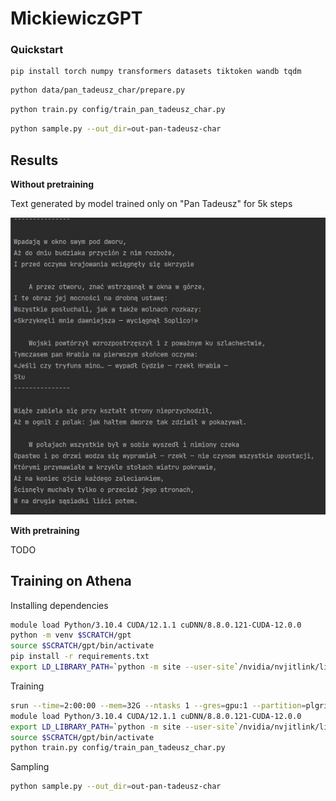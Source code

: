 
# MickiewiczGPT



### Quickstart

```
pip install torch numpy transformers datasets tiktoken wandb tqdm
```

```sh
python data/pan_tadeusz_char/prepare.py
```

```sh
python train.py config/train_pan_tadeusz_char.py
```

```sh
python sample.py --out_dir=out-pan-tadeusz-char
```

## Results

**Without pretraining**

Text generated by model trained only on "Pan Tadeusz" for 5k steps

![results_no_pretraining](assets/results_no_pretraining.jpg)

**With pretraining**

TODO


## Training on Athena

Installing dependencies
```sh
module load Python/3.10.4 CUDA/12.1.1 cuDNN/8.8.0.121-CUDA-12.0.0
python -m venv $SCRATCH/gpt
source $SCRATCH/gpt/bin/activate
pip install -r requirements.txt
export LD_LIBRARY_PATH=`python -m site --user-site`/nvidia/nvjitlink/lib:$LD_LIBRARY_PATH
```

Training
```sh
srun --time=2:00:00 --mem=32G --ntasks 1 --gres=gpu:1 --partition=plgrid-gpu-a100 --account=$PLG_ACCOUNT --pty /bin/bash
module load Python/3.10.4 CUDA/12.1.1 cuDNN/8.8.0.121-CUDA-12.0.0
export LD_LIBRARY_PATH=`python -m site --user-site`/nvidia/nvjitlink/lib:$LD_LIBRARY_PATH
source $SCRATCH/gpt/bin/activate
python train.py config/train_pan_tadeusz_char.py
```

Sampling
```sh
python sample.py --out_dir=out-pan-tadeusz-char
```